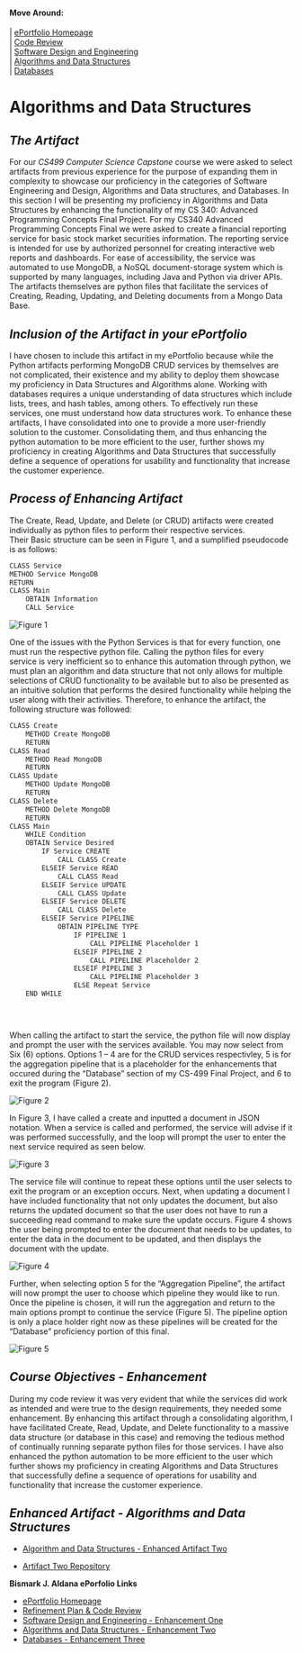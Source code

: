 #### Move Around:
| [ePortfolio Homepage](https://bizofsteel.github.io)<br>
| [Code Review](https://bizofsteel.github.io/Code_Review.html)<br>
| [Software Design and Engineering](https://bizofsteel.github.io/Software_Design_and_Engineering.html)<br> 
| [Algorithms and Data Structures](https://bizofsteel.github.io/Algorithms_and_Data_Structure.html)<br>
| [Databases](https://bizofsteel.github.io/Databases.html)<br>

# Algorithms and Data Structures

## _The Artifact_
For our _CS499 Computer Science Capstone_ course we were asked to select artifacts from previous experience for the purpose of expanding them in complexity to showcase our proficiency in the categories of Software Engineering and Design, Algorithms and Data structures, and Databases. In this section I will be presenting my proficiency in Algorithms and Data Structures by enhancing the functionality of my CS 340: Advanced Programming Concepts Final Project.  For my CS340 Advanced Programming Concepts Final we were asked to create a financial reporting service for basic stock market securities information.  The reporting service is intended for use by authorized personnel for creating interactive web reports and dashboards.  For ease of accessibility, the service was automated to use MongoDB, a NoSQL document-storage system which is supported by many languages, including Java and Python via driver APIs.  The artifacts themselves are python files that facilitate the services of Creating, Reading, Updating, and Deleting documents from a Mongo Data Base.   

## _Inclusion of the Artifact in your ePortfolio_
I have chosen to include this artifact in my ePortfolio because while the Python artifacts performing MongoDB CRUD services by themselves are not complicated, their existence and my ability to deploy them showcase my proficiency in Data Structures and Algorithms alone. Working with databases requires a unique understanding of data structures which include lists, trees, and hash tables, among others.  To effectively run these services, one must understand how data structures work.  To enhance these artifacts, I have consolidated into one to provide a more user-friendly solution to the customer.   Consolidating them, and thus enhancing the python automation to be more efficient to the user, further shows my proficiency in creating Algorithms and Data Structures that successfully define a sequence of operations for usability and functionality that increase the customer experience.  


## _Process of Enhancing Artifact_

The Create, Read, Update, and Delete (or CRUD) artifacts were created individually as python files to perform their respective services.  
Their Basic structure can be seen in Figure 1, and a sumplified pseudocode is as follows:

```Markdown
CLASS Service
METHOD Service MongoDB
RETURN
CLASS Main
	OBTAIN Information
	CALL Service
```
   ![Figure 1](https://bizofsteel.github.io/images/Artifact%202%20-%20Fig%201.png) 


One of the issues with the Python Services is that for every function, one must run the respective python file.  Calling the python files for every service is very inefficient so to enhance this automation through python, we must plan an algorithm and data structure that not only allows for multiple selections of CRUD functionality to be available but to also be presented as an intuitive solution that performs the desired functionality while helping the user along with their activities.  Therefore, to enhance the artifact, the following structure was followed:

```Markdown
CLASS Create
	METHOD Create MongoDB
	RETURN
CLASS Read
	METHOD Read MongoDB
	RETURN
CLASS Update
	METHOD Update MongoDB
	RETURN
CLASS Delete
	METHOD Delete MongoDB
	RETURN
CLASS Main
	WHILE Condition
	OBTAIN Service Desired
		IF Service CREATE
			CALL CLASS Create
		ELSEIF Service READ
			CALL CLASS Read
		ELSEIF Service UPDATE
			CALL CLASS Update
		ELSEIF Service DELETE
			CALL CLASS Delete
		ELSEIF Service PIPELINE
			OBTAIN PIPELINE TYPE
				IF PIPELINE 1
					CALL PIPELINE Placeholder 1
				ELSEIF PIPELINE 2
					CALL PIPELINE Placeholder 2
				ELSEIF PIPELINE 3
					CALL PIPELINE Placeholder 3
				ELSE Repeat Service
	END WHILE


	
```
When calling the artifact to start the service, the python file will now display and prompt the user with the services available.  You may now select from Six (6) options.  Options 1 – 4 are for the CRUD services respectivley, 5 is for the aggregation pipeline that is a placeholder for the enhancements that occured during the “Database” section of my CS-499 Final Project, and 6 to exit the program (Figure 2).

   ![Figure 2](https://bizofsteel.github.io/images/Artifact%202%20-%20Fig%202.png) 


In Figure 3, I have called a create and inputted a document in JSON notation.  When a service is called and performed, the service will advise if it was performed successfully, and the loop will prompt the user to enter the next service required as seen below. 

   ![Figure 3](https://bizofsteel.github.io/images/Artifact%202%20-%20Fig%203.png) 

The service file will continue to repeat these options until the user selects to exit the program or an exception occurs.   Next, when updating a document I have included functionality that not only updates the document, but also returns the updated document so that the user does not have to run a succeeding read command to make sure the update occurs.  Figure 4 shows the user being prompted to enter the document that needs to be updates, to enter the data in the document to be updated, and then displays the document with the update.

   ![Figure 4](https://bizofsteel.github.io/images/Artifact%202%20-%20Fig%204.png) 

Further, when selecting option 5 for the “Aggregation Pipeline”, the artifact will now prompt the user to choose which pipeline they would like to run.  Once the pipeline is chosen, it will run the aggregation and return to the main options prompt to continue the service (Figure 5).  The pipeline option is only a place holder right now as these pipelines will be created for the “Database” proficiency portion of this final.  

   ![Figure 5](https://bizofsteel.github.io/images/Artifact%202%20-%20Fig%205.png) 


## _Course Objectives - Enhancement_ 
During my code review it was very evident that while the services did work as intended and were true to the design requirements, they needed some enhancement.  By enhancing this artifact through a consolidating algorithm, I have facilitated Create, Read, Update, and Delete functionality to a massive data structure (or database in this case) and removing the tedious method of continually running separate python files for those services.  I have also enhanced the python automation to be more efficient to the user which further shows my proficiency in creating Algorithms and Data Structures that successfully define a sequence of operations for usability and functionality that increase the customer experience.  

## _Enhanced Artifact - Algorithms and Data Structures_


*  [Algorithm and Data Structures - Enhanced Artifact Two](https://bizofsteel.github.io/Artifacts/MongoCRUD-EnhancedArtifact2.html)<br>

*  [Artifact Two Repository](https://github.com/BizofSteel/Algorithms_and_DataStructures)<br>



**Bismark J. Aldana ePorfolio Links**<br>
* [ePortfolio Homepage](https://bizofsteel.github.io)<br>
* [Refinement Plan & Code Review](https://bizofsteel.github.io/Code_Review.html)<br>
* [Software Design and Engineering - Enhancement One](https://bizofsteel.github.io/Software_Design_and_Engineering.html)<br>
* [Algorithms and Data Structures - Enhancement Two](https://bizofsteel.github.io/Algorithms_and_Data_Structure.html)<br>
* [Databases - Enhancement Three](https://bizofsteel.github.io/Databases.html)
